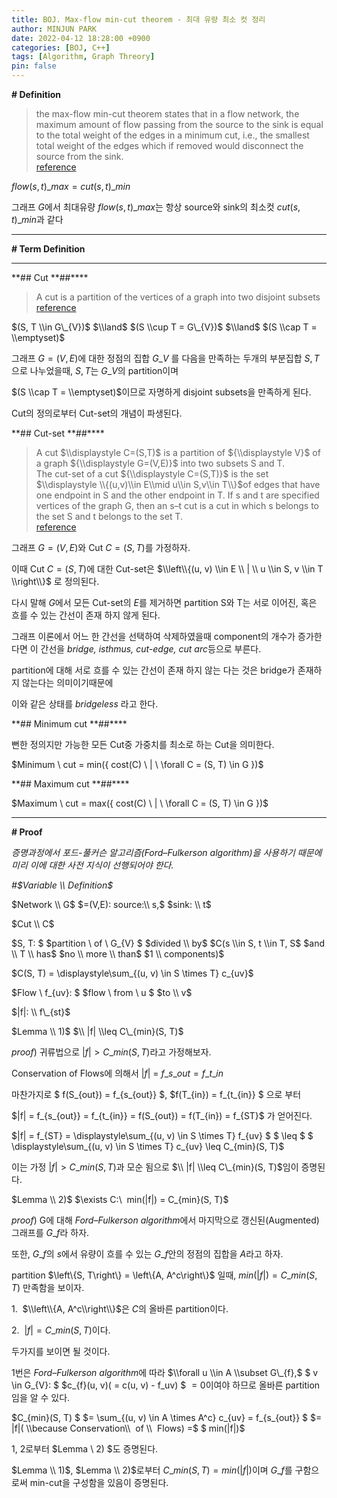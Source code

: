 ```yaml
---
title: BOJ. Max-flow min-cut theorem - 최대 유량 최소 컷 정리
author: MINJUN PARK
date: 2022-04-12 18:28:00 +0900
categories: [BOJ, C++]
tags: [Algorithm, Graph Threory]
pin: false
---
```


**\# Definition**

> the max-flow min-cut theorem states that in a flow network, the maximum amount of flow passing from the source to the sink is equal to the total weight of the edges in a minimum cut, i.e., the smallest total weight of the edges which if removed would disconnect the source from the sink.  
> [reference](https://en.wikipedia.org/wiki/Max-flow_min-cut_theorem#:~:text=In%20computer%20science%20and%20optimization,removed%20would%20disconnect%20the%20source)

$flow(s,t)\_{max} = cut(s,t)\_{min}$

그래프 $G$에서 최대유량 $flow(s,t)\_{max}$는 항상 source와 sink의 최소컷 $cut(s,t)\_{min}$과 같다​

---

**\# Term Definition**

---

**\## Cut **##\*\*\*\*

> A cut is a partition of the vertices of a graph into two disjoint subsets  
> [reference](<https://en.wikipedia.org/wiki/Cut_(graph_theory)>)

$(S, T \\in G\_{V})$ $\\land$ $(S \\cup T = G\_{V})$ $\\land$ $(S \\cap T = \\emptyset)$

그래프 $G=(V, E)$에 대한 정점의 집합 $G\_{V}$ 를 다음을 만족하는 두개의 부분집합 $S, T$으로 나누었을때, $S, T$는 $G\_{V}$의 partition이며

$(S \\cap T = \\emptyset)$이므로 자명하게 disjoint subsets을 만족하게 된다.

Cut의 정의로부터 Cut-set의 개념이 파생된다.

**\## Cut-set **##\*\*\*\*

> A cut $\\displaystyle C=(S,T)$ is a partition of ${\\displaystyle V}$ of a graph ${\\displaystyle G=(V,E)}$ into two subsets S and T.  
> The cut-set of a cut ${\\displaystyle C=(S,T)}$ is the set $\\displaystyle \\{(u,v)\\in E\\mid u\\in S,v\\in T\\}$of edges that have one endpoint in S and the other endpoint in T. If s and t are specified vertices of the graph G, then an s–t cut is a cut in which s belongs to the set S and t belongs to the set T.  
> [reference](<https://en.wikipedia.org/wiki/Cut_(graph_theory)>)

그래프 $G=(V, E)$와 Cut $C = (S, T)$를 가정하자.

이때 Cut $C = (S, T)$에 대한 Cut-set은 $\\left\\{(u, v) \\in E \\ | \\ u \\in S, v \\in T \\right\\}$ 로 정의된다.

다시 말해 $G$에서 모든 Cut-set의 $E$를 제거하면 partition S와 T는 서로 이어진, 혹은 흐를 수 있는 간선이 존재 하지 않게 된다.

그래프 이론에서 어느 한 간선을 선택하여 삭제하였을때 component의 개수가 증가한다면 이 간선을 *bridge, isthmus, cut-edge, cut arc*등으로 부른다.

partition에 대해 서로 흐를 수 있는 간선이 존재 하지 않는 다는 것은 bridge가 존재하지 않는다는 의미이기때문에

이와 같은 상태를 _bridgeless_ 라고 한다.

**\## Minimum cut **##\*\*\*\*

뻔한 정의지만 가능한 모든 Cut중 가중치를 최소로 하는 Cut을 의미한다.

$Minimum \\ cut $ $= min({ cost(C) \\ | \\ \\forall C = (S, T) \\in G })$

**\## Maximum cut **##\*\*\*\*

$Maximum \\ cut $ $= max({ cost(C) \\ | \\ \\forall C = (S, T) \\in G })$

---

**\# Proof**

_증명과정에서 포드-풀커슨 알고리즘(Ford–Fulkerson algorithm)을 사용하기 때문에 미리 이에 대한 사전 지식이 선행되어야 한다._

_#$Variable \\ Definition$_

$Network \\ G$ $=(V,E): source:\\ s,$ $sink: \\ t$

$Cut \\ C$

$S, T: $ $partition \\ of \\ G\_{V} $ $divided \\ by$ $C(s \\in S, t \\in T, S$ $and \\ T \\ has$ $no \\ more \\ than$ $1 \\ components)$

$C(S, T) $ $= \\displaystyle\\sum\_{(u, v) \\in S \\times T} c\_{uv}$

$Flow \\ f\_{uv}: $ $flow \\ from \\ u $ $to \\ v$

$|f|: \\ f\_{st}$

$Lemma \\ 1)$ $\\ |f| \\leq C\_{min}(S, T)$

$proof)$ 귀류법으로 $|f| > C\_{min}(S, T)$라고 가정해보자.

Conservation of Flows에 의해서 $|f|$ = $f\_{s\_{out}} = f\_{t\_{in}}$

마찬가지로 $ f(S\_{out}) = f\_{s\_{out}} $, $f(T\_{in}) = f\_{t\_{in}} $ 으로 부터

$|f| = f\_{s\_{out}} $ $= f\_{t\_{in}} = f(S\_{out}) $ $= f(T\_{in}) = f\_{ST}$ 가 얻어진다.

$|f| = f\_{ST} $ $= \\displaystyle\\sum\_{(u, v) \\in S \\times T} f\_{uv} $ $ \\leq $ $ \\displaystyle\\sum\_{(u, v) \\in S \\times T} c\_{uv} \\leq C\_{min}(S, T)$

이는 가정 $|f| > C\_{min}(S, T)$과 모순 됨으로 $\\ |f| \\leq C\_{min}(S, T)$임이 증명된다.

$Lemma \\ 2)$ $\\exists C:\\  min(|f|) $ $= C\_{min}(S, T)$

$proof)$ G에 대해 *Ford–Fulkerson algorithm*에서 마지막으로 갱신된(Augmented) 그래프를 $G\_{f}$라 하자.

또한, $G\_{f}$의 $s$에서 유량이 흐를 수 있는 $G\_{f}$안의 정점의 집합을 $A$라고 하자.

partition $\\left\\{S, T\\right\\} $ $= \\left\\{A, A^c\\right\\}$ 일때, $min(|f|) = C\_{min}(S, T)$ 만족함을 보이자.

1.  $\\left\\{A, A^c\\right\\}$은 $C$의 올바른 partition이다.

2.  $|f| = C\_{min}(S, T)$이다.

두가지를 보이면 될 것이다.

1번은 *Ford–Fulkerson algorithm*에 따라 $\\forall u \\in A \\subset G\_{f},$ $ v \\in G\_{V}: $ $c\_{f}(u, v)( = c(u, v) - f\_uv) $ $= 0$이여야 하므로 올바른 partition임을 알 수 있다.

$C\_{min}(S, T) $ $= \\sum\_{(u, v) \\in A \\times A^c} c\_{uv} = f\_{s\_{out}} $ $= |f|( \\because Conservation\\  of \\  Flows) =$ $ min(|f|)$

1, 2로부터 $Lemma \\ 2) $도 증명된다.

$Lemma \\ 1)$, $Lemma \\ 2)$로부터 $C\_{min}(S, T) = min(|f|)$이며 $G\_{f}$를 구함으로써 min-cut을 구성함을 있음이 증명된다.
